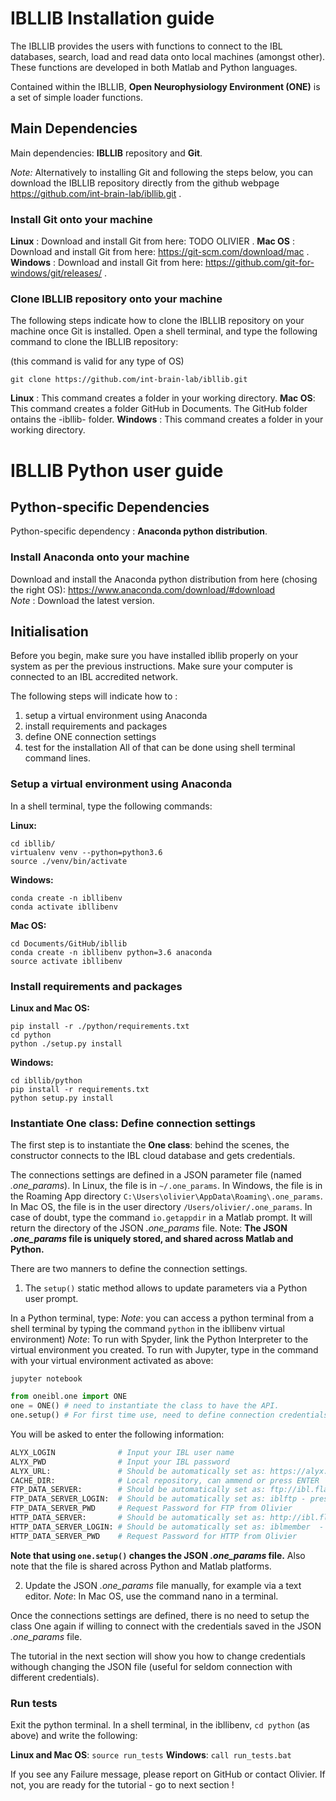 # IBLLIB Installation guide

The IBLLIB provides the users with functions to connect to the IBL databases, search, load and read data onto local machines (amongst other). These functions are developed in both Matlab and Python languages.

Contained within the IBLLIB, **Open Neurophysiology Environment (ONE)** is a set of simple loader functions.


## Main Dependencies

Main dependencies: **IBLLIB** repository and **Git**. 

_Note:_ Alternatively to installing Git and following the steps below, you can download the IBLLIB repository directly from the github webpage https://github.com/int-brain-lab/ibllib.git .

### Install Git onto your machine
**Linux** : Download and install Git from here: TODO OLIVIER .
**Mac OS** : Download and install Git from here: https://git-scm.com/download/mac .
**Windows** : Download and install Git from here: https://github.com/git-for-windows/git/releases/ .


### Clone IBLLIB repository onto your machine
The following steps indicate how to clone the IBLLIB repository on your machine once Git is installed.
Open a shell terminal, and type the following command to clone the IBLLIB repository:

(this command is valid for any type of OS)
```
git clone https://github.com/int-brain-lab/ibllib.git
```

**Linux** : This command creates a folder in your working directory.
**Mac OS**: This command creates a folder GitHub in Documents. The GitHub folder ontains the -ibllib- folder.
**Windows** : This command creates a folder in your working directory.

# IBLLIB Python user guide

## Python-specific Dependencies

Python-specific dependency : **Anaconda python distribution**.

### Install Anaconda onto your machine
Download and install  the  Anaconda  python  distribution from here (chosing the right OS): https://www.anaconda.com/download/#download  
_Note_ : Download the latest version.


## Initialisation

Before you begin, make sure you have installed ibllib properly on your system as per the previous instructions.
Make sure your computer is connected to an IBL accredited network.

The following steps will indicate how to :
1. setup a virtual environment using Anaconda
2. install requirements and packages
3. define ONE connection settings
4. test for the installation
All of that can be done using shell terminal command lines.

### Setup a virtual environment using Anaconda

In a shell terminal, type the following commands:

**Linux:**
```
cd ibllib/
virtualenv venv --python=python3.6
source ./venv/bin/activate
```

**Windows:**
```
conda create -n ibllibenv
conda activate ibllibenv
```

**Mac OS:**
```
cd Documents/GitHub/ibllib
conda create -n ibllibenv python=3.6 anaconda
source activate ibllibenv
```


### Install requirements and packages
**Linux and Mac OS:**
```
pip install -r ./python/requirements.txt
cd python
python ./setup.py install
```

**Windows:**
```
cd ibllib/python
pip install -r requirements.txt
python setup.py install
```


### Instantiate One class: Define connection settings

The first step is to instantiate the **One class**: behind the scenes, the constructor connects to the IBL cloud database and gets credentials. 

The connections settings are defined in a JSON parameter file (named *.one_params*).
In Linux, the file is in `~/.one_params`.
In Windows, the file is in the Roaming App directory `C:\Users\olivier\AppData\Roaming\.one_params`.
In Mac OS, the file is in the user directory `/Users/olivier/.one_params`.
In case of doubt, type the command `io.getappdir` in a Matlab prompt. It will return the directory of the JSON *.one_params* file. 
Note: **The JSON *.one_params* file is uniquely stored, and shared across Matlab and Python.**


There are two manners to define the connection settings.

1. The `setup()` static method allows to update parameters via a Python user prompt.

In a Python terminal, type: 
_Note_: you can access a python terminal from a shell terminal by typing the command `python` in the ibllibenv virtual environment)
_Note_:
To run with Spyder, link the Python Interpreter to the virtual environment you created.
To run with Jupyter, type in the command with your virtual environment activated as above:
```
jupyter notebook
```

```python
from oneibl.one import ONE
one = ONE() # need to instantiate the class to have the API.
one.setup() # For first time use, need to define connection credentials

```

You will be asked to enter the following information:

```python
ALYX_LOGIN 				# Input your IBL user name
ALYX_PWD				# Input your IBL password
ALYX_URL:				# Should be automatically set as: https://alyx.internationalbrainlab.org - press ENTER
CACHE_DIR:				# Local repository, can ammend or press ENTER
FTP_DATA_SERVER: 		# Should be automatically set as: ftp://ibl.flatironinstitute.org - press ENTER
FTP_DATA_SERVER_LOGIN:	# Should be automatically set as: iblftp - press ENTER
FTP_DATA_SERVER_PWD		# Request Password for FTP from Olivier
HTTP_DATA_SERVER: 		# Should be automatically set as: http://ibl.flatironinstitute.org  - press ENTER 
HTTP_DATA_SERVER_LOGIN: # Should be automatically set as: iblmember  - press ENTER
HTTP_DATA_SERVER_PWD	# Request Password for HTTP from Olivier
```

**Note that using `one.setup()` changes the JSON *.one_params* file.** Also note that the file is shared across Python and Matlab platforms.

2. Update the JSON *.one_params* file manually, for example via a text editor. 
_Note_: In Mac OS, use the command nano in a terminal.


Once the connections settings are defined, there is no need to setup the class One again if willing to connect with the credentials saved in the JSON *.one_params* file.

The tutorial in the next section will show you how to change credentials withough changing the JSON file (useful for seldom connection with different credentials).


### Run tests
Exit the python terminal.
In a shell terminal, in the ibllibenv, `cd python` (as above) and write the following:


**Linux and Mac OS**: `source run_tests`
**Windows**: `call run_tests.bat`



If you see any Failure message, please report on GitHub or contact Olivier.
If not, you are ready for the tutorial - go to next section !

